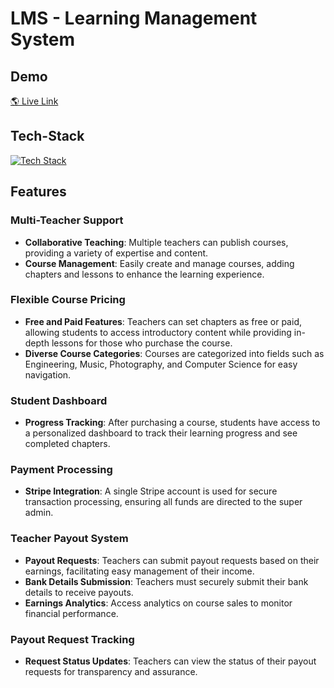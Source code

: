 
# LMS - Learning Management System

## Demo

[🌎 Live Link](https://lms-rust-iota.vercel.app/)


## Tech-Stack

[![Tech Stack](https://skillicons.dev/icons?i=react,next,mysql,prisma,nodejs)](https://skillicons.dev)
## Features

### Multi-Teacher Support
- **Collaborative Teaching**: Multiple teachers can publish courses, providing a variety of expertise and content.
- **Course Management**: Easily create and manage courses, adding chapters and lessons to enhance the learning experience.

### Flexible Course Pricing
- **Free and Paid Features**: Teachers can set chapters as free or paid, allowing students to access introductory content while providing in-depth lessons for those who purchase the course.
- **Diverse Course Categories**: Courses are categorized into fields such as Engineering, Music, Photography, and Computer Science for easy navigation.

### Student Dashboard
- **Progress Tracking**: After purchasing a course, students have access to a personalized dashboard to track their learning progress and see completed chapters.

### Payment Processing
- **Stripe Integration**: A single Stripe account is used for secure transaction processing, ensuring all funds are directed to the super admin.

### Teacher Payout System
- **Payout Requests**: Teachers can submit payout requests based on their earnings, facilitating easy management of their income.
- **Bank Details Submission**: Teachers must securely submit their bank details to receive payouts.
- **Earnings Analytics**: Access analytics on course sales to monitor financial performance.

### Payout Request Tracking
- **Request Status Updates**: Teachers can view the status of their payout requests for transparency and assurance.




